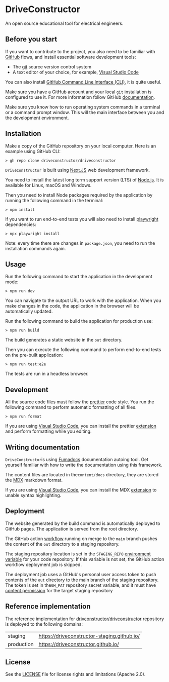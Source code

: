 # DriveConstructor

An open source educational tool for electrical engineers.

## Before you start

If you want to contribute to the project, you also need to be familiar with
[GitHub](https://docs.github.com/en/get-started) flows, and install essential
software development tools:

- The [git](https://git-scm.com/book/en/v2/Getting-Started-Installing-Git)
  source version control system
- A text editor of your choice, for example,
  [Visual Studio Code](https://code.visualstudio.com/)

You can also install
[GitHub Command Line Interface (CLI)](https://github.com/cli/cli#installation),
it is quite useful.

Make sure you have a GitHub account and your local `git` installation is
configured to use it. For more information follow GitHub
[documentation](https://docs.github.com/en/get-started/git-basics/set-up-git).

Make sure you know how to run operating system commands in a terminal or a
command prompt window. This will the main interface between you and the
development environment.

## Installation

Make a copy of the GitHub repository on your local computer. Here is an example
using GitHub CLI:

    > gh repo clone driveconstructor/driveconstructor

`DriveConstructor` is built using [Next.JS](https://nextjs.org/) web development
framework.

You need to install the latest long term support version (LTS) of
[Node.js](https://nodejs.org/en). It is available for Linux, macOS and Windows.

Then you need to install Node packages required by the application by running
the following command in the terminal:

    > npm install

If you want to run end-to-end tests you will also need to install
[playwright](https://playwright.dev/) dependencies:

    > npx playwright install

Note: every time there are changes in `package.json`, you need to run the
installation commands again.

## Usage

Run the following command to start the application in the development mode:

    > npm run dev

You can navigate to the output URL to work with the application. When you make
changes in the code, the application in the browser will be automatically
updated.

Run the following command to build the application for production use:

    > npm run build

The build generates a static website in the `out` directory.

Then you can execute the following command to perform end-to-end tests on the
pre-built application:

    > npm run test:e2e

The tests are run in a headless browser.

## Development

All the source code files must follow the [prettier](https://prettier.io/) code
style. You run the following command to perform automatic formatting of all
files.

    > npm run format

If you are using [Visual Studio Code](https://code.visualstudio.com/), you can
install the prettier
[extension](https://marketplace.visualstudio.com/items?itemName=esbenp.prettier-vscode)
and perform formatting while you editing.

## Writing documentation

`DriveConstructor`is using [Fumadocs](https://fumadocs.dev/) documentation
autoing tool. Get yourself familiar with how to write the documentation using
this framework.

The content files are located in the`content/docs` directory, they are stored
the [MDX](https://mdxjs.com/) markdown format.

If you are using [Visual Studio Code](https://code.visualstudio.com/), you can
install the MDX
[extension](https://marketplace.visualstudio.com/items?itemName=unifiedjs.vscode-mdx)
to unable syntax highlighting.

## Deployment

The website generated by the build command is automatically deployed to GitHub
pages. The application is served from the root directory.

The GitHub action [workflow](.github/workflows/main.yaml) running on merge to
the `main` branch pushes the content of the `out` directory to a staging
repository.

The staging repository location is set in the `STAGING_REPO`
[environment variable](https://docs.github.com/en/actions/writing-workflows/choosing-what-your-workflow-does/store-information-in-variables)
for your code repository. If this variable is not set, the GitHub action
workflow deployment job is skipped.

The deployment job uses a GitHub's personal user access token to push contents
of the `out` directory to the main branch of the staging repository. The token
is set in the`GH_PAT` repository secret variable, and it must have
[content permission](https://docs.github.com/en/actions/writing-workflows/choosing-what-your-workflow-does/controlling-permissions-for-github_token)
for the target staging repository

## Reference implementation

The reference implementation for
[drivconstructor/drivconstructor](https://github.com/driveconstructor/driveconstructor)
repository is deployed to the following domains:

|            |                                             |
| ---------- | ------------------------------------------- |
| staging    | https://driveconstructor-staging.github.io/ |
| production | https://driveconstructor.github.io/         |

## License

See the [LICENSE](LICENSE) file for license rights and limitations (Apache 2.0).
